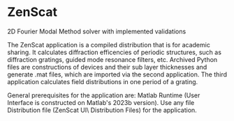 # ZenScat

2D Fourier Modal Method solver with implemented validations

The ZenScat application is a compiled distribution that is for academic sharing. It calculates diffraction efficencies of periodic structures, such as diffraction gratings, guided mode resonance filters, etc. Archived Python files are constructions of devices and their sub layer thicknesses and generate .mat files, which are imported via the second application. The third application calculates field distributions in one period of a grating.

General prerequisites for the application are: Matlab Runtime (User Interface is constructed on Matlab's 2023b version). 
Use any file Distribution file (ZenScat UI\ Distribution Files) for the application.

